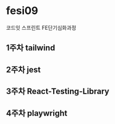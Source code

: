 # fesi09
코드잇 스프린트 FE단기심화과정


## 1주차 tailwind
## 2주차 jest
## 3주차 React-Testing-Library
## 4주차 playwright
